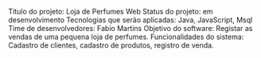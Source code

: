 Título do projeto: Loja de Perfumes Web
Status do projeto: em desenvolvimento
Tecnologias que serão aplicadas: Java, JavaScript, Msql
Time de desenvolvedores: Fabio Martins
Objetivo do software: Registar as vendas de uma pequena loja de perfumes.
Funcionalidades do sistema: Cadastro de clientes, cadastro de produtos, registro de venda. 
